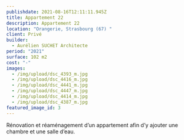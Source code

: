 ```yaml
---
publishdate: 2021-08-16T12:11:11.945Z
title: Appartement 22
description: Appartement 22
location: "Orangerie, Strasbourg (67) "
client: Privé
builder:
  - Aurélien SUCHET Architecte
period: "2021"
surface: 102 m2
cost: "-"
images:
  - /img/upload/dsc_4393_m.jpg
  - /img/upload/dsc_4416_m.jpg
  - /img/upload/dsc_4441_m.jpg
  - /img/upload/dsc_4447_m.jpg
  - /img/upload/dsc_4414_m.jpg
  - /img/upload/dsc_4387_m.jpg
featured_image_id: 3
---
```

Rénovation et réaménagement d’un appartement afin d’y ajouter une chambre et une salle d’eau.